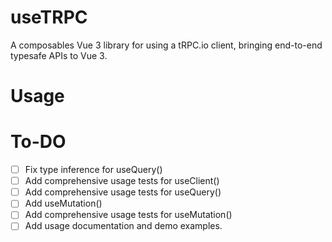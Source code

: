 # useTRPC

A composables Vue 3 library for using a tRPC.io client, bringing end-to-end typesafe APIs to Vue 3.

# Usage

# To-DO

- [ ] Fix type inference for useQuery()
- [ ] Add comprehensive usage tests for useClient()
- [ ] Add comprehensive usage tests for useQuery()
- [ ] Add useMutation()
- [ ] Add comprehensive usage tests for useMutation()
- [ ] Add usage documentation and demo examples.

